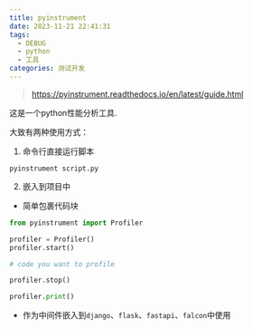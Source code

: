 ```yaml
---
title: pyinstrument
date: 2023-11-21 22:41:31
tags:
  - DEBUG
  - python
  - 工具
categories: 测试开发
---
```

>https://pyinstrument.readthedocs.io/en/latest/guide.html

这是一个python性能分析工具.

大致有两种使用方式：
1. 命令行直接运行脚本
```
pyinstrument script.py
```
2. 嵌入到项目中
-  简单包裹代码块
```python
from pyinstrument import Profiler

profiler = Profiler()
profiler.start()

# code you want to profile

profiler.stop()

profiler.print()

```
- 作为中间件嵌入到`django`、`flask`、`fastapi`、`falcon`中使用
